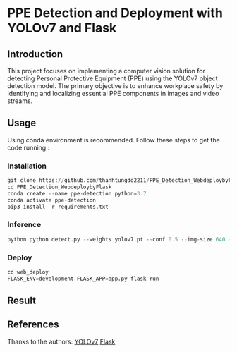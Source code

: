
# PPE Detection and Deployment with YOLOv7 and Flask




## Introduction

This project focuses on implementing a computer vision solution for detecting Personal Protective Equipment (PPE) using the YOLOv7 object detection model. The primary objective is to enhance workplace safety by identifying and localizing essential PPE components in images and video streams.


## Usage
Using conda environment is recommended. Follow these steps to get the code running :
### Installation
```python
git clone https://github.com/thanhtungdo2211/PPE_Detection_WebdeploybyFlask.git
cd PPE_Detection_WebdeploybyFlask
conda create --name ppe-detection python=3.7
conda activate ppe-detection
pip3 install -r requirements.txt
```
### Inference 
```python
python python detect.py --weights yolov7.pt --conf 0.5 --img-size 640 --source yourimage.jpg
```
### Deploy 
```python
cd web_deploy
FLASK_ENV=development FLASK_APP=app.py flask run
```
## Result

## References
Thanks to the authors:
[YOLOv7](https://github.com/WongKinYiu/yolov7)
[Flask](https://github.com/Michael-OvO/Yolov7-Flask)
